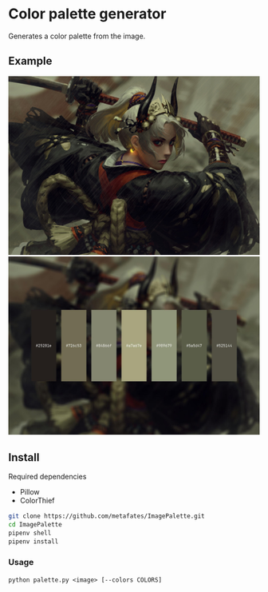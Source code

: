 # Color palette generator

Generates a color palette from the image.

## Example

![original](examples/original.jpg 'Original')
![generated](examples/palette.jpg 'Generated')

## Install

Required dependencies

-   Pillow
-   ColorThief

```bash
git clone https://github.com/metafates/ImagePalette.git
cd ImagePalette
pipenv shell
pipenv install
```

### Usage

`python palette.py <image> [--colors COLORS]`
